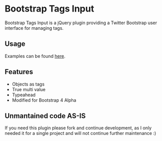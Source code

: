 # Bootstrap Tags Input
Bootstrap Tags Input is a jQuery plugin providing a Twitter Bootstrap user interface for managing tags.


## Usage
Examples can be found [here](http://bootstrap-tagsinput.github.io/bootstrap-tagsinput/examples/).

## Features
* Objects as tags
* True multi value
* Typeahead
* Modified for Bootstrap 4 Alpha

## Unmantained code AS-IS
If you need this plugin please fork and continue development, as I only needed it for a single project and will not continue further maintenance :)

